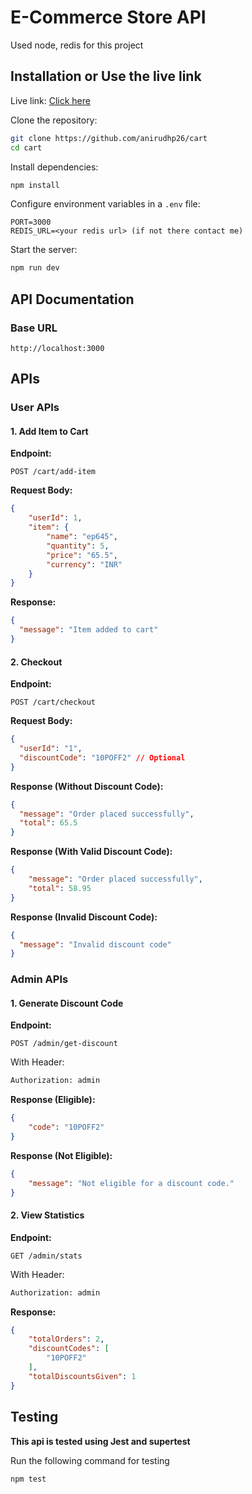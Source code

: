 # E-Commerce Store API

Used node, redis for this project

## Installation or Use the live link

Live link: 
[Click here](https://cart-lac-eight.vercel.app/)

Clone the repository:

```bash
git clone https://github.com/anirudhp26/cart
cd cart
```

Install dependencies:

```bash
npm install
```

Configure environment variables in a `.env` file:

```env
PORT=3000
REDIS_URL=<your redis url> (if not there contact me)
```

Start the server:

```bash
npm run dev
```

## API Documentation

### Base URL

```
http://localhost:3000
```
## APIs

### User APIs

#### 1. Add Item to Cart

**Endpoint:**

```http
POST /cart/add-item
```

**Request Body:**

```json
{
    "userId": 1,
    "item": {
        "name": "ep645",
        "quantity": 5,
        "price": "65.5",
        "currency": "INR"
    }
}
```

**Response:**

```json
{
  "message": "Item added to cart"
}
```

#### 2. Checkout

**Endpoint:**

```http
POST /cart/checkout
```

**Request Body:**

```json
{
  "userId": "1",
  "discountCode": "10POFF2" // Optional
}
```

**Response (Without Discount Code):**

```json
{
  "message": "Order placed successfully",
  "total": 65.5
}
```

**Response (With Valid Discount Code):**

```json
{
    "message": "Order placed successfully",
    "total": 58.95
}
```

**Response (Invalid Discount Code):**

```json
{
  "message": "Invalid discount code"
}
```

### Admin APIs

#### 1. Generate Discount Code

**Endpoint:**

```http
POST /admin/get-discount
```

With Header:
```bash
Authorization: admin
```

**Response (Eligible):**

```json
{
    "code": "10POFF2"
}
```

**Response (Not Eligible):**

```json
{
    "message": "Not eligible for a discount code."
}
```

#### 2. View Statistics

**Endpoint:**

```http
GET /admin/stats
```

With Header:
```bash
Authorization: admin
```

**Response:**

```json
{
    "totalOrders": 2,
    "discountCodes": [
        "10POFF2"
    ],
    "totalDiscountsGiven": 1
}
```

## Testing

**This api is tested using Jest and supertest**

Run the following command for testing

```bash
npm test
```